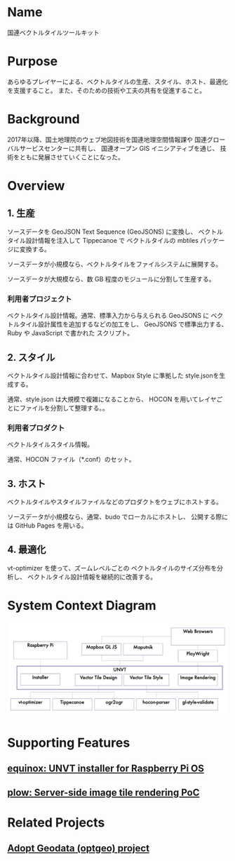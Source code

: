 # Name
国連ベクトルタイルツールキット

# Purpose
あらゆるプレイヤーによる、ベクトルタイルの生産、スタイル、ホスト、最適化を支援すること。
また、そのための技術や工夫の共有を促進すること。

# Background
2017年以降、国土地理院のウェブ地図技術を国連地理空間情報課や
国連グローバルサービスセンターに共有し、
国連オープン GIS イニシアティブを通じ、
技術をともに発展させていくことになった。

# Overview
## 1. 生産
ソースデータを GeoJSON Text Sequence (GeoJSONS) に変換し、
ベクトルタイル設計情報を注入して Tippecanoe で
ベクトルタイルの mbtiles パッケージに変換する。

ソースデータが小規模なら、ベクトルタイルをファイルシステムに展開する。

ソースデータが大規模なら、数 GB 程度のモジュールに分割して生産する。

### 利用者プロジェクト
ベクトルタイル設計情報。通常、標準入力から与えられる GeoJSONS に
ベクトルタイル設計属性を追加するなどの加工をし、
GeoJSONS で標準出力する、Ruby や JavaScript で書かれた
スクリプト。

## 2. スタイル
ベクトルタイル設計情報に合わせて、Mapbox Style に準拠した
style.jsonを生成する。

通常、style.json は大規模で複雑になることから、
HOCON を用いてレイヤごとにファイルを分割して整理する。。

### 利用者プロダクト
ベクトルタイルスタイル情報。

通常、HOCON ファイル（*.conf）のセット。

## 3. ホスト
ベクトルタイルやスタイルファイルなどのプロダクトをウェブにホストする。

ソースデータが小規模なら、通常、budo でローカルにホストし、
公開する際には GitHub Pages を用いる。

## 4. 最適化
vt-optimizer を使って、ズームレベルごとの
ベクトルタイルのサイズ分布を分析し、
ベクトルタイル設計情報を継続的に改善する。

# System Context Diagram
![](system-context-diagram.jpg)

# Supporting Features
## [equinox: UNVT installer for Raspberry Pi OS](https://github.com/unvt/equinox)

## [plow: Server-side image tile rendering PoC](https://github.com/hfu/plow)

# Related Projects
## [Adopt Geodata (optgeo) project](https://github.com/optgeo)
